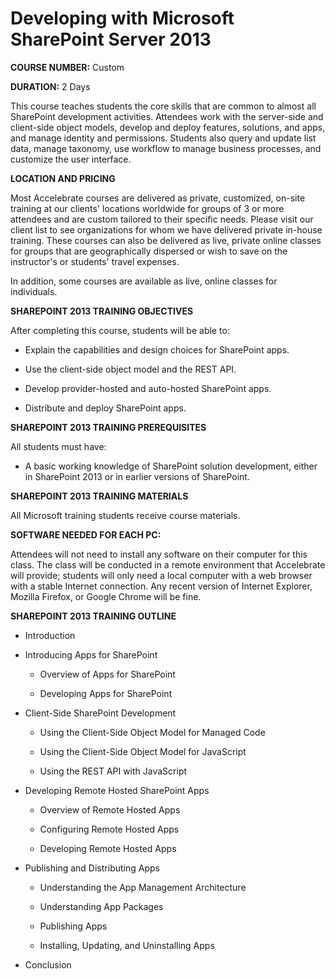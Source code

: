 ﻿# Developing with Microsoft SharePoint Server 2013

**COURSE NUMBER:** Custom

**DURATION:** 2 Days

This course teaches students the core skills that are common to almost all SharePoint development activities. Attendees work with the server-side and client-side object models, develop and deploy features, solutions, and apps, and manage identity and permissions. Students also query and update list data, manage taxonomy, use workflow to manage business processes, and customize the user interface.

**LOCATION AND PRICING**

Most Accelebrate courses are delivered as private, customized, on-site training at our clients' locations worldwide for groups of 3 or more attendees and are custom tailored to their specific needs. Please visit our client list to see organizations for whom we have delivered private in-house training. These courses can also be delivered as live, private online classes for groups that are geographically dispersed or wish to save on the instructor's or students' travel expenses.

In addition, some courses are available as live, online classes for individuals.

**SHAREPOINT 2013 TRAINING OBJECTIVES**

After completing this course, students will be able to:

-   Explain the capabilities and design choices for SharePoint apps.

-   Use the client-side object model and the REST API.

-   Develop provider-hosted and auto-hosted SharePoint apps.

-   Distribute and deploy SharePoint apps.

**SHAREPOINT 2013 TRAINING PREREQUISITES**

All students must have:

-   A basic working knowledge of SharePoint solution development, either in SharePoint 2013 or in earlier versions of SharePoint.

**SHAREPOINT 2013 TRAINING MATERIALS**

All Microsoft training students receive course materials.

**SOFTWARE NEEDED FOR EACH PC:**

Attendees will not need to install any software on their computer for this class. The class will be conducted in a remote environment that Accelebrate will provide; students will only need a local computer with a web browser with a stable Internet connection. Any recent version of Internet Explorer, Mozilla Firefox, or Google Chrome will be fine.

**SHAREPOINT 2013 TRAINING OUTLINE**

-   Introduction

-   Introducing Apps for SharePoint

    -   Overview of Apps for SharePoint

    -   Developing Apps for SharePoint

-   Client-Side SharePoint Development

    -   Using the Client-Side Object Model for Managed Code

    -   Using the Client-Side Object Model for JavaScript

    -   Using the REST API with JavaScript

-   Developing Remote Hosted SharePoint Apps

    -   Overview of Remote Hosted Apps

    -   Configuring Remote Hosted Apps

    -   Developing Remote Hosted Apps

-   Publishing and Distributing Apps

    -   Understanding the App Management Architecture

    -   Understanding App Packages

    -   Publishing Apps

    -   Installing, Updating, and Uninstalling Apps

-   Conclusion
